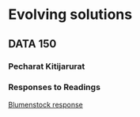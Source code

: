 # Evolving solutions

## DATA 150

### Pecharat Kitijarurat

### Responses to Readings
[Blumenstock response](https://pkitijarurat.github.io/workshop/)

